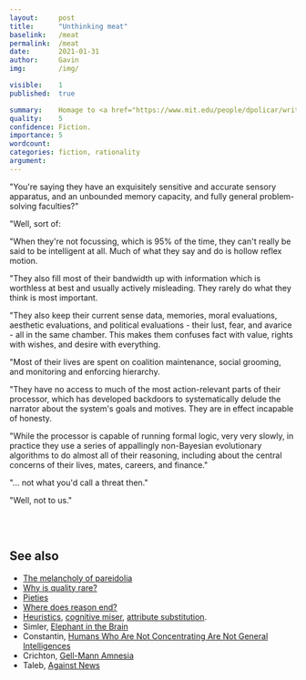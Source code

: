 ```yaml
---
layout:     post
title:      "Unthinking meat"
baselink:   /meat
permalink:  /meat
date:       2021-01-31
author:     Gavin   
img:        /img/

visible:    1
published:  true

summary:    Homage to <a href="https://www.mit.edu/people/dpolicar/writing/prose/text/thinkingMeat.html">Bisson</a>.
quality:    5
confidence: Fiction.
importance: 5
wordcount:      
categories: fiction, rationality
argument:	
---
```



"You're saying they have an exquisitely sensitive and accurate sensory apparatus, and an unbounded memory capacity, and fully general problem-solving faculties?"

"Well, sort of:

"When they're not focussing, which is 95% of the time, they can't really be said to be intelligent at all. Much of what they say and do is hollow reflex motion.

"They also fill most of their bandwidth up with information which is worthless at best and usually actively misleading. They rarely do what they think is most important.

"They also keep their current sense data, memories, moral evaluations, aesthetic evaluations, and political evaluations - their lust, fear, and avarice - all in the same chamber. This makes them confuses fact with value, rights with wishes, and desire with everything.

"Most of their lives are spent on coalition maintenance, social grooming, and monitoring and enforcing hierarchy.

"They have no access to much of the most action-relevant parts of their processor, which has developed backdoors to systematically delude the narrator about the system's goals and motives. They are in effect incapable of honesty.

"While the processor is capable of running formal logic, very very slowly, in practice they use a series of appallingly non-Bayesian evolutionary algorithms to do almost all of their reasoning, including about the central concerns of their lives, mates, careers, and finance."

"... not what you'd call a threat then."

"Well, not to us."



<br><br>

## See also

* [The melancholy of pareidolia](https://www.gleech.org/psych#melancholy)
* [Why is quality rare?](https://www.gleech.org/quality)
* [Pieties](https://www.gleech.org/piety)
* [Where does reason end?](https://www.gleech.org/demarcation)
* [Heuristics](https://en.wikipedia.org/wiki/Heuristics_in_judgment_and_decision-making), [cognitive miser](https://en.wikipedia.org/wiki/Cognitive_miser), [attribute substitution](https://en.wikipedia.org/wiki/Attribute_substitution).
* Simler, [Elephant in the Brain](https://www.elephantinthebrain.com/outline.html)
* Constantin, [Humans Who Are Not Concentrating Are Not General Intelligences](https://srconstantin.wordpress.com/2019/02/25/humans-who-are-not-concentrating-are-not-general-intelligences/)
* Crichton, [Gell-Mann Amnesia](https://web.archive.org/web/20190808123852/http://larvatus.com/michael-crichton-why-speculate/)
* Taleb, [Against News](https://medium.com/incerto/the-facts-are-true-the-news-is-fake-5bf98104cea2)